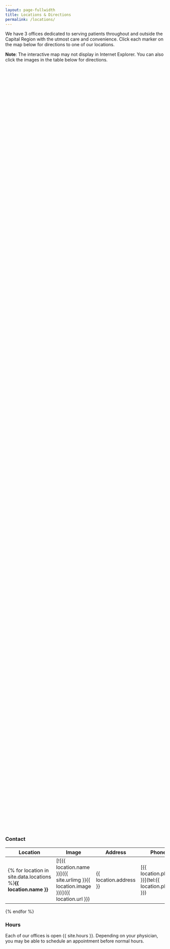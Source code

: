 ```yaml
---
layout: page-fullwidth
title: Locations & Directions
permalink: /locations/
---
```


<style>
  #capitaloto-map {
    height: 60vh;
  }
</style>

We have 3 offices dedicated to serving patients throughout and outside the Capital Region with the utmost care and convenience.
Click each marker on the map below for directions to one of our locations.

**Note**: The interactive map may not display in Internet Explorer. You can also click the images in the table below for directions.

<div id="capitaloto-map" class="b15"></div>

### Contact

Location | Image | Address | Phone | Fax
--- | --- | --- | --- | ---
{% for location in site.data.locations  %}**{{ location.name }}** | [![{{ location.name }}]({{ site.urlimg }}{{ location.image }})]({{ location.url }}) | {{ location.address }} | [{{ location.phone }}](tel:{{ location.phone }}) | [{{ location.fax }}](tel:{{ location.fax }})
{% endfor %}

### Hours

Each of our offices is open {{ site.hours }}. Depending on your physician, you may be able to schedule an appointment before normal hours.
